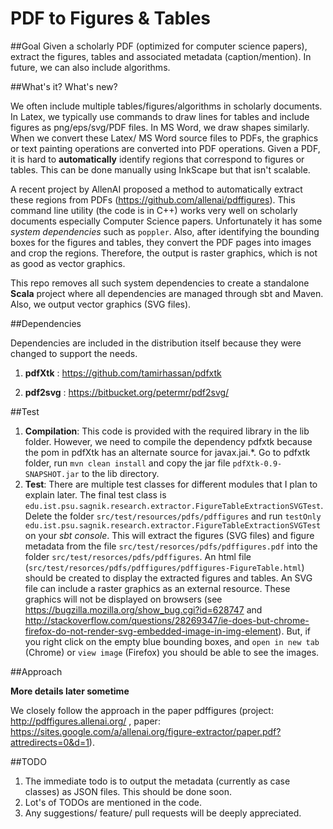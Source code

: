 # PDF to Figures & Tables

##Goal
Given a scholarly PDF (optimized for computer science papers), extract the figures, tables and associated metadata (caption/mention). In future, we can also include algorithms.

##What's it? What's new?

We often include multiple tables/figures/algorithms in scholarly documents. In Latex, we typically use commands to draw lines for tables and include figures as png/eps/svg/PDF files. In MS Word, we draw shapes similarly. When we convert these Latex/ MS Word source files to PDFs, the graphics or text painting operations are converted into PDF operations. Given a PDF, it is hard to **automatically** identify regions that correspond to figures or tables. This can be done manually using InkScape but that isn't scalable.   

A recent project by AllenAI proposed a method to automatically extract these regions from PDFs (https://github.com/allenai/pdffigures). This command line utility (the code is in C++) works very well on scholarly documents especially Computer Science papers. Unfortunately it has some _system dependencies_ such as `poppler`. Also, after identifying the bounding boxes for the figures and tables, they convert the PDF pages into images and crop the regions. Therefore, the output is raster graphics, which is not as good as vector graphics.
  
This repo removes all such system dependencies to create a standalone **Scala** project where all dependencies are managed through sbt and Maven. Also, we output vector graphics (SVG files).

##Dependencies

Dependencies are included in the distribution itself because they were changed to support the needs.

1. **pdfXtk** : https://github.com/tamirhassan/pdfxtk

2. **pdf2svg** : https://bitbucket.org/petermr/pdf2svg/
     
##Test
1. **Compilation**: This code is provided with the required library in the lib folder. However, we need to compile the dependency pdfxtk because the pom in pdfXtk has an alternate source for javax.jai.\*. Go to pdfxtk folder, run `mvn clean install` and copy the jar file `pdfXtk-0.9-SNAPSHOT.jar` to the lib directory.  
2. **Test**: There are multiple test classes for different modules that I plan to explain later. The final test class is `edu.ist.psu.sagnik.research.extractor.FigureTableExtractionSVGTest`. Delete the folder `src/test/resources/pdfs/pdffigures` and run `testOnly edu.ist.psu.sagnik.research.extractor.FigureTableExtractionSVGTest` on your _sbt console_. This will extract the figures (SVG files) and figure metadata from the file `src/test/resorces/pdfs/pdffigures.pdf` into the folder `src/test/resorces/pdfs/pdffigures`. An html file (`src/test/resorces/pdfs/pdffigures/pdffigures-FigureTable.html`) should be created to display the extracted figures and tables. An SVG file can include a raster graphics as an external resource. These graphics will not be displayed on browsers (see https://bugzilla.mozilla.org/show_bug.cgi?id=628747 and http://stackoverflow.com/questions/28269347/ie-does-but-chrome-firefox-do-not-render-svg-embedded-image-in-img-element). But, if you right click on the empty blue bounding boxes, and `open in new tab` (Chrome) or `view image` (Firefox) you should be able to see the images.        

##Approach

**More details later sometime**

We closely follow the approach in the paper pdffigures (project: http://pdffigures.allenai.org/ , paper: https://sites.google.com/a/allenai.org/figure-extractor/paper.pdf?attredirects=0&d=1).

##TODO

1. The immediate todo is to output the metadata (currently as case classes) as JSON files. This should be done soon.
2. Lot's of TODOs are mentioned in the code.
3. Any suggestions/ feature/ pull requests will be deeply appreciated. 
   
 



